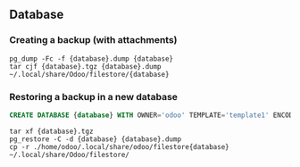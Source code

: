 ## Database

### Creating a backup (with attachments)
```shell
pg_dump -Fc -f {database}.dump {database}
tar cjf {database}.tgz {database}.dump ~/.local/share/Odoo/filestore/{database}
```

### Restoring a backup in a new database
```sql
CREATE DATABASE {database} WITH OWNER='odoo' TEMPLATE='template1' ENCODING='UTF8';
```
```shell
tar xf {database}.tgz
pg_restore -C -d {database} {database}.dump
cp -r ./home/odoo/.local/share/odoo/filestore{database} ~/.local/share/Odoo/filestore/
```